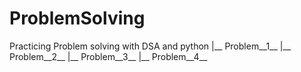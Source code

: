 # ProblemSolving
Practicing Problem solving with DSA and python
|__ Problem__1__
|__ Problem__2__
|__ Problem__3__
|__ Problem__4__
